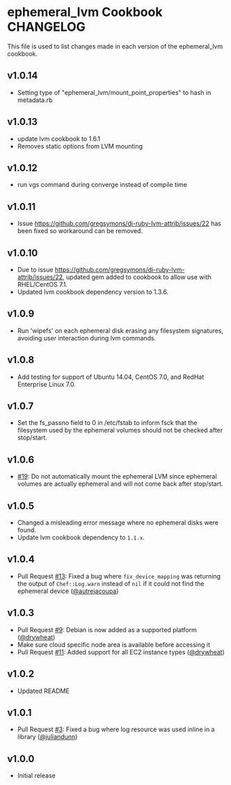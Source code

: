 ephemeral_lvm Cookbook CHANGELOG
=======================

This file is used to list changes made in each version of the ephemeral_lvm cookbook.

v1.0.14
-------

- Setting type of "ephemeral_lvm/mount_point_properties" to hash in metadata.rb

v1.0.13
-------
- update lvm cookbook to 1.6.1
- Removes static options from LVM mounting

v1.0.12
-------

- run vgs command during converge instead of compile time

v1.0.11
-------

- Issue https://github.com/gregsymons/di-ruby-lvm-attrib/issues/22 has been fixed so workaround can be removed.

v1.0.10
-------

- Due to issue https://github.com/gregsymons/di-ruby-lvm-attrib/issues/22, updated gem added to cookbook
  to allow use with RHEL/CentOS 7.1.
- Updated lvm cookbook dependency version to 1.3.6.

v1.0.9
------

- Run 'wipefs' on each ephemeral disk erasing any filesystem signatures, avoiding user interaction during lvm commands.

v1.0.8
------

- Add testing for support of Ubuntu 14.04, CentOS 7.0, and RedHat Enterprise Linux 7.0.

v1.0.7
------

- Set the fs_passno field to 0 in /etc/fstab to inform fsck that the filesystem used by the ephemeral volumes should
  not be checked after stop/start.

v1.0.6
------

- [#19][]: Do not automatically mount the ephemeral LVM since ephemeral volumes are actually ephemeral and will not come
  back after stop/start.

v1.0.5
------

- Changed a misleading error message where no ephemeral disks were found.
- Update lvm cookbook dependency to `1.1.x`.

v1.0.4
------

- Pull Request [#13][]: Fixed a bug where `fix_device_mapping` was returning the output of `Chef::Log.warn` instead of
  `nil` if it could not find the ephemeral device ([@autrejacoupa][])

v1.0.3
------

- Pull Request [#9][]: Debian is now added as a supported platform ([@drywheat][])
- Make sure cloud specific node area is available before accessing it
- Pull Request [#11][]: Added support for all EC2 instance types ([@drywheat][])

v1.0.2
------

- Updated README

v1.0.1
------

- Pull Request [#3][]: Fixed a bug where log resource was used inline in a library ([@juliandunn][])

v1.0.0
------

- Initial release

<!--- The following link definition list is generated by PimpMyChangelog --->
[#3]: https://github.com/rightscale-cookbooks/ephemeral_lvm/issues/3
[#9]: https://github.com/rightscale-cookbooks/ephemeral_lvm/issues/9
[#11]: https://github.com/rightscale-cookbooks/ephemeral_lvm/issues/11
[#13]: https://github.com/rightscale-cookbooks/ephemeral_lvm/issues/13
[#19]: https://github.com/rightscale-cookbooks/ephemeral_lvm/issues/19
[@autrejacoupa]: https://github.com/autrejacoupa
[@drywheat]: https://github.com/drywheat
[@juliandunn]: https://github.com/juliandunn
